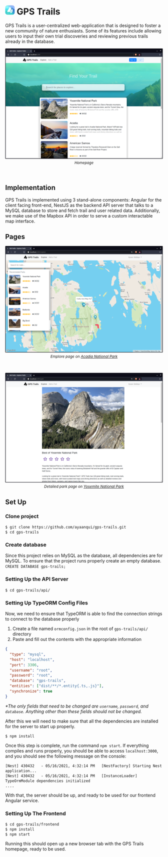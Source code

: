 <h1><img src="frontend/public/img/profile-rounded.png" width=30 /> GPS Trails</h1>

GPS  Trails  is  a  user-centralized web-application that  is  designed  to  foster  a  new community of nature enthusiasts. Some of its features include allowing users to input their own trial discoveries and reviewing previous trails already in the database.

<p align="center">
    <img src="frontend/public/img/previews/homepage.png" />
    <small><i>Homepage</i></small>
</p>
<br />

## Implementation
GPS Trails is implemented using 3 stand-alone  components: Angular for the client facing front-end, NestJS as the backend API server that talks to a MySQL database to store and fetch trail and user related data. Additionally, we make use of the Mapbox API in order to serve a custom interactable map interface.

## Pages
<p align="center">
    <img src="frontend/public/img/previews/explore_acadia.png" />
    <small><i>Emplore page on <a href="https://en.wikipedia.org/wiki/Acadia_National_Park">Acadia National Park</a></i></small>
</p>
<br />
<p align="center">
    <img src="frontend/public/img/previews/park_page.png" />
    <small><i>Detailed park page on <a href="https://en.wikipedia.org/wiki/Yosemite_National_Park">Yosemite National Park</a></i></small>
</p>

## Set Up
### Clone project
```
$ git clone https://github.com/ayaanqui/gps-trails.git
$ cd gps-trails
```

### Create database
Since this project relies on MySQL as the database, all dependencies are for MySQL. To ensure that the project runs properly create an empty database.
`CREATE DATABASE gps-trails;`

### Setting Up the API Server
```
$ cd gps-trails/api/
```
### Setting Up TypeORM Config Files
Now, we need to ensure that TypeORM is able to find the connection strings to connect to the database properly

1. Create a file named `ormconfig.json` in the root of `gps-trails/api/` directory
2. Paste and fill out the contents with the appropriate information
```json
{
  "type": "mysql",
  "host": "localhost",
  "port": 3306,
  "username": "root",
  "password": "root",
  "database": "gps-trails",
  "entities": ["dist/**/*.entity{.ts,.js}"],
  "synchronize": true
}
```
_*The only fields that need to be changed are `username`, `password`, and `database`. Anything other than these fields should not be changed._

After this we will need to make sure that all the dependencies are installed for the server to start up properly.

```
$ npm install
```
Once this step is complete, run the command `npm start`. If everything compiles and runs properly, you should be able to access `localhost:3000`, and you should see the following message on the console:
```
[Nest] 430432   - 05/16/2021, 4:32:14 PM   [NestFactory] Starting Nest application...
[Nest] 430432   - 05/16/2021, 4:32:14 PM   [InstanceLoader] TypeOrmModule dependencies initialized
....
```
With that, the server should be up, and ready to be used for our frontend Angular service.

### Setting Up The Frontend
```
$ cd gps-trails/frontend
$ npm install
$ npm start
```
Running this should open up a new browser tab with the GPS Trails homepage, ready to be used.